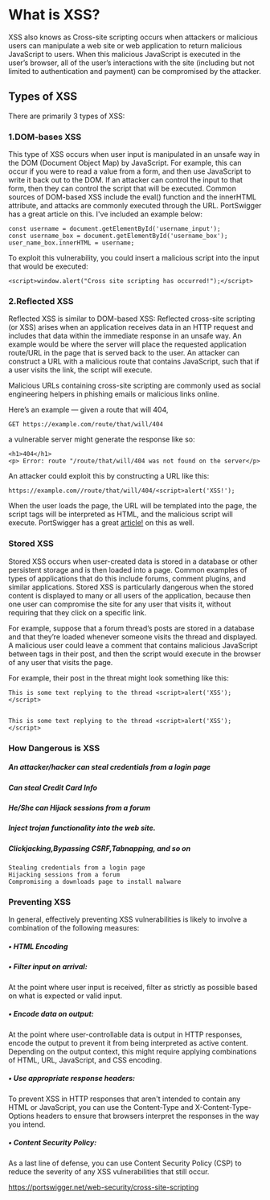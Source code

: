 # What is XSS?

XSS also knows as Cross-site scripting occurs when attackers or malicious users can manipulate a web site or web application to return malicious JavaScript to users. When this malicious JavaScript is executed in the user’s browser, all of the user’s interactions with the site (including but not limited to authentication and payment) can be compromised by the attacker.


## Types of XSS

There are primarily 3 types of XSS:

### 1.DOM-bases XSS

This type of XSS occurs when user input is manipulated in an unsafe way in the DOM (Document Object Map) by JavaScript. For example, this can occur if you were to read a value from a form, and then use JavaScript to write it back out to the DOM. If an attacker can control the input to that form, then they can control the script that will be executed. Common sources of DOM-based XSS include the eval() function and the innerHTML attribute, and attacks are commonly executed through the URL. PortSwigger has a great article on this. I've included an example below:

    const username = document.getElementById('username_input');
    const username_box = document.getElementById('username_box');
    user_name_box.innerHTML = username;

To exploit this vulnerability, you could insert a malicious script into the input that would be executed:

    <script>window.alert("Cross site scripting has occurred!");</script>
    
### 2.Reflected XSS

Reflected XSS is similar to DOM-based XSS: Reflected cross-site scripting (or XSS) arises when an application receives data in an HTTP request and includes that data within the immediate response in an unsafe way.  An example would be where the server will place the requested application route/URL in the page that is served back to the user. An attacker can construct a URL with a malicious route that contains JavaScript, such that if a user visits the link, the script will execute.

Malicious URLs containing cross-site scripting are commonly used as social engineering helpers in phishing emails or malicious links online.

Here’s an example — given a route that will 404,

    GET https://example.com/route/that/will/404
a vulnerable server might generate the response like so:

    <h1>404</h1>
    <p> Error: route "/route/that/will/404 was not found on the server</p>

An attacker could exploit this by constructing a URL like this:

    https://example.com//route/that/will/404/<script>alert('XSS!');
    
When the user loads the page, the URL will be templated into the page, the script tags will be interpreted as HTML, and the malicious script will execute. PortSwigger has a great [article!]( https://portswigger.net/web-security/cross-site-scripting/reflected) on this as well.


### Stored XSS

Stored XSS occurs when user-created data is stored in a database or other persistent storage and is then loaded into a page. Common examples of types of applications that do this include forums, comment plugins, and similar applications. Stored XSS is particularly dangerous when the stored content is displayed to many or all users of the application, because then one user can compromise the site for any user that visits it, without requiring that they click on a specific link.

For example, suppose that a forum thread’s posts are stored in a database and that they’re loaded whenever someone visits the thread and displayed. A malicious user could leave a comment that contains malicious JavaScript between <script></script> tags in their post, and then the script would execute in the browser of any user that visits the page.

For example, their post in the threat might look something like this:

    This is some text replying to the thread <script>alert('XSS');</script>
    
    
    This is some text replying to the thread <script>alert('XSS');</script>
   
### How Dangerous is XSS

##### An attacker/hacker can steal credentials from a login page
##### Can steal Credit Card Info
##### He/She can Hijack sessions from a forum
##### Inject trojan functionality into the web site. 
##### Clickjacking,Bypassing CSRF,Tabnapping, and so on
    Stealing credentials from a login page
    Hijacking sessions from a forum
    Compromising a downloads page to install malware
    

### Preventing XSS


In general, effectively preventing XSS vulnerabilities is likely to involve a combination of the following measures:

##### • HTML Encoding
##### • Filter input on arrival: 
At the point where user input is received, filter as strictly as possible based on what is expected or valid input.
##### • Encode data on output:
At the point where user-controllable data is output in HTTP responses, encode the output to prevent it from being interpreted as active content. Depending on the output context, this might require applying combinations of HTML, URL, JavaScript, and CSS encoding.
##### • Use appropriate response headers:
To prevent XSS in HTTP responses that aren't intended to contain any HTML or JavaScript, you can use the Content-Type and X-Content-Type-Options headers to ensure that browsers interpret the responses in the way you intend.
##### • Content Security Policy:
As a last line of defense, you can use Content Security Policy (CSP) to reduce the severity of any XSS vulnerabilities that still occur.



https://portswigger.net/web-security/cross-site-scripting
